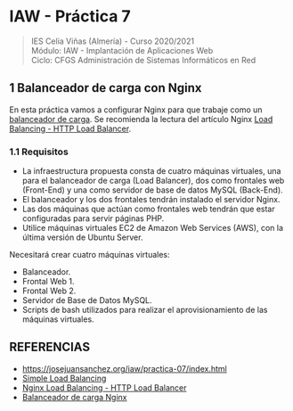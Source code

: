 # IAW - Práctica 7 
>IES Celia Viñas (Almería) - Curso 2020/2021  
>Módulo: IAW - Implantación de Aplicaciones Web  
>Ciclo: CFGS Administración de Sistemas Informáticos en Red  

## 1 Balanceador de carga con Nginx

En esta práctica vamos a configurar Nginx para que trabaje como un [balanceador de carga](https://es.wikipedia.org/wiki/Equilibrador_de_carga "balanceador de carga"). Se recomienda la lectura del artículo Nginx [Load Balancing - HTTP Load Balancer](https://docs.nginx.com/nginx/admin-guide/load-balancer/http-load-balancer/ "Load Balancing - HTTP Load Balancer").

### 1.1 Requisitos

- La infraestructura propuesta consta de cuatro máquinas virtuales, una para el balanceador de carga (Load Balancer), dos como frontales web (Front-End) y una como servidor de base de datos MySQL (Back-End).
- El balanceador y los dos frontales tendrán instalado el servidor Nginx.
- Las dos máquinas que actúan como frontales web tendrán que estar configuradas para servir páginas PHP.
- Utilice máquinas virtuales EC2 de Amazon Web Services (AWS), con la última versión de Ubuntu Server.

Necesitará crear cuatro máquinas virtuales:
- Balanceador.
- Frontal Web 1.
- Frontal Web 2.
- Servidor de Base de Datos MySQL.
- Scripts de bash utilizados para realizar el aprovisionamiento de las máquinas virtuales.


## REFERENCIAS
- https://josejuansanchez.org/iaw/practica-07/index.html
- [Simple Load Balancing](https://www.nginx.com/resources/wiki/start/topics/examples/loadbalanceexample/)
- [Nginx Load Balancing - HTTP Load Balancer](https://docs.nginx.com/nginx/admin-guide/load-balancer/http-load-balancer/)
- [Balanceador de carga Nginx](https://picodotdev.github.io/blog-bitix/2016/07/configurar-nginx-como-balanceador-de-carga/)